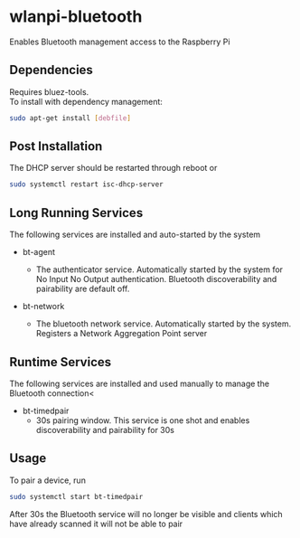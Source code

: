 # wlanpi-bluetooth

Enables Bluetooth management access to the Raspberry Pi

## Dependencies

Requires bluez-tools.  
To install with dependency management:

```bash
sudo apt-get install [debfile]
```

## Post Installation

The DHCP server should be restarted through reboot or

```bash
sudo systemctl restart isc-dhcp-server
```

## Long Running Services

The following services are installed and auto-started by the system

* bt-agent
  * The authenticator service. Automatically started by the system for No Input No Output authentication. Bluetooth discoverability and pairability are default off.

* bt-network
  * The bluetooth network service. Automatically started by the system. Registers a Network Aggregation Point server
  
## Runtime Services

The following services are installed and used manually to manage the Bluetooth connection<

* bt-timedpair
  * 30s pairing window. This service is one shot and enables discoverability and pairability for 30s

## Usage

To pair a device, run

```bash
sudo systemctl start bt-timedpair
```

After 30s the Bluetooth service will no longer be visible and clients which have already scanned it will not be able to pair
